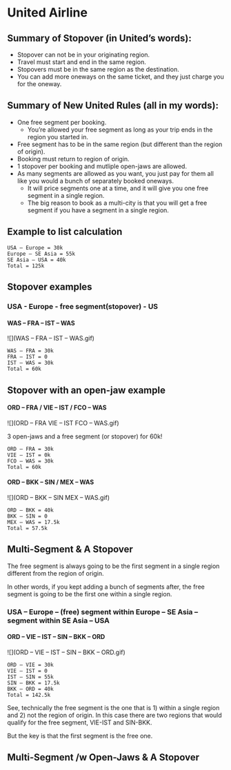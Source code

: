 # United Airline
## Summary of Stopover (in United’s words):

* Stopover can not be in your originating region.
* Travel must start and end in the same region.
* Stopovers must be in the same region as the destination.
* You can add more oneways on the same ticket, and they just charge you for the oneway.

## Summary of New United Rules (all in my words):

* One free segment per booking.
	* You’re allowed your free segment as long as your trip ends in the region you started in. 
* Free segment has to be in the same region (but different than the region of origin).
* Booking must return to region of origin.
* 1 stopover per booking and mutliple open-jaws are allowed.
* As many segments are allowed as you want, you just pay for them all like you would a bunch of separately booked oneways.
	* It will price segments one at a time, and it will give you one free segment in a single region.
	* The big reason to book as a multi-city is that you will get a free segment if you have a segment in a single region.
	
## Example to list calculation

```
USA – Europe = 30k
Europe – SE Asia = 55k
SE Asia – USA = 40k
Total = 125k
```

## Stopover examples

### USA - Europe - free segment(stopover) - US

#### WAS – FRA – IST – WAS

![](WAS – FRA – IST – WAS.gif)

```
WAS – FRA = 30k
FRA – IST = 0
IST – WAS = 30k
Total = 60k
```

## Stopover with an open-jaw example

#### ORD – FRA / VIE – IST / FCO – WAS

![](ORD – FRA VIE – IST FCO – WAS.gif)

3 open-jaws and a free segment (or stopover) for 60k! 


```
ORD – FRA = 30k
VIE – IST = 0k
FCO – WAS = 30k
Total = 60k
```

#### ORD – BKK – SIN / MEX – WAS

![](ORD – BKK – SIN MEX – WAS.gif)
```
ORD – BKK = 40k
BKK – SIN = 0
MEX – WAS = 17.5k
Total = 57.5k
```

## Multi-Segment & A Stopover

The free segment is always going to be the first segment in a single region different from the region of origin.

In other words, if you kept adding a bunch of segments after, the free segment is going to be the first one within a single region.


### USA – Europe – (free) segment within Europe – SE Asia – segment within SE Asia – USA

#### ORD – VIE – IST – SIN – BKK – ORD

![](ORD – VIE – IST – SIN – BKK – ORD.gif)

```
ORD – VIE = 30k
VIE – IST = 0
IST – SIN = 55k
SIN – BKK = 17.5k
BKK – ORD = 40k
Total = 142.5k
```

See, technically the free segment is the one that is 1) within a single region and 2) not the region of origin. In this case there are two regions that would qualify for the free segment, VIE-IST and SIN-BKK.

But the key is that the first segment is the free one.

## Multi-Segment /w Open-Jaws & A Stopover

